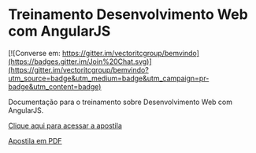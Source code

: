 # Treinamento Desenvolvimento Web com AngularJS

[![Converse em: https://gitter.im/vectoritcgroup/bemvindo](https://badges.gitter.im/Join%20Chat.svg)](https://gitter.im/vectoritcgroup/bemvindo?utm_source=badge&utm_medium=badge&utm_campaign=pr-badge&utm_content=badge)

Documentação para o treinamento sobre Desenvolvimento Web com AngularJS.

[Clique aqui para acessar a apostila](apostila.md)

[Apostila em PDF](apostila.pdf)
